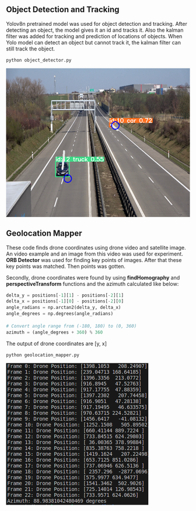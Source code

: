 ## Object Detection and Tracking

Yolov8n pretrained model was used for object detection and tracking. After detecting an object, the model gives it an id and tracks it. Also the kalman filter was added for tracking and prediction of locations of objects. When Yolo model can detect an object but cannot track it, the kalman filter can still track the object.

```bash
python object_detector.py
```

![track](https://github.com/kursatkomurcu/Simple-Object-Detection-Tracking-and-Geolocation/blob/main/track.png)

## Geolocation Mapper

These code finds drone coordinates using drone video and satellite image. An video example and an image from this video was used for experiment. **ORB Detector** was used for finding key points of images. After that these key points was matched.  Then points was gotten.

Secondly, drone coordinates were found by using **findHomography** and **perspectiveTransform** functions and the azimuth calculated like below:

```python
delta_y = positions[-1][1] - positions[-2][1]
delta_x = positions[-1][0] - positions[-2][0]
angle_radians = np.arctan2(delta_y, delta_x)
angle_degrees = np.degrees(angle_radians)
    
# Convert angle range from (-180, 180) to (0, 360)
azimuth = (angle_degrees + 360) % 360
```

The output of drone coordinates are [y, x]

```bash
python geolocation_mapper.py
```

![track](https://github.com/kursatkomurcu/Simple-Object-Detection-Tracking-and-Geolocation/blob/main/drone_position.png)

